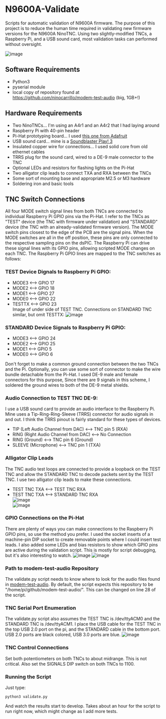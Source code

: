 # N9600A-Validate
Scripts for automatic validation of N9600A firmware. The purpose of this project is to reduce the human time required in validating new firmware versions for the N9600A NinoTNC. Using two slightly-modified TNCs, a Raspberry Pi, and a USB sound card, most validation tasks can performed without oversight. 

![image](images/IMG_0371.jpeg)
## Software Requirements
* Python3
* pyserial module
* local copy of repository found at https://github.com/ninocarrillo/modem-test-audio (big, 1GB+!)

## Hardware Requirements
* Two NinoTNCs... I'm using an A4r1 and an A4r2 that I had laying around
* Raspberry Pi with 40-pin header
* Pi-Hat prototyping board... I used [this one from Adafruit](https://www.adafruit.com/product/2310)
* USB sound card... mine is a [Soundblaster Play! 3](https://www.amazon.com/Creative-Labs-70SB173000000-Sound-Blaster/dp/B06XBZ38ZJ/ref=sr_1_1?crid=2YAW4WUG3B18K&keywords=soundblaster+play+3&qid=1705937031&sprefix=soundblaster+play+3%2Caps%2C57&sr=8-1)
* Insulated copper wire for connections... I used solid core from old ethernet cables
* TRRS plug for the sound card, wired to a DE-9 male connector to the TNC
* Optional LEDs and resistors for flashing lights on the Pi-Hat
* Two alligator clip leads to connect TXA and RXA between the TNCs
* Some sort of mounting base and appropriate M2.5 or M3 hardware
* Soldering iron and basic tools

## TNC Switch Connections
All four MODE switch signal lines from both TNCs are connected to individual Raspberry Pi GPIO pins via the Pi-Hat. I refer to the TNCs as "TEST" device (the TNC with firmware under validation) and "STANDARD" device (the TNC with an already-validated firmware version). The MODE switch pins closest to the edge of the PCB are the signal pins. When the MODE switches are all in the off position, these pins are only connected to the respective sampling pins on the dsPIC. The Raspberry Pi can drive these signal lines with its GPIO pins, allowing scripted MODE changes on each TNC. The Raspberry Pi GPIO lines are mapped to the TNC switches as follows:
### TEST Device Dignals to Raspberry Pi GPIO:
   * MODE3 <--> GPIO 17
   * MODE2 <--> GPIO 18
   * MODE1 <--> GPIO 27
   * MODE0 <--> GPIO 22
   * TESTTX <--> GPIO 23\
     Image of under side of TEST TNC. Connections on STANDARD TNC similar, but omit TESTTX:
    ![image](images/IMG_0378.jpeg)
### STANDARD Device Signals to Raspberry Pi GPIO:
  * MODE3 <--> GPIO 24
  * MODE2 <--> GPIO 25
  * MODE1 <--> GPIO 5
  * MODE0 <--> GPIO 6  

Don't forget to make a common ground connection between the two TNCs and the Pi. Optionally, you can use some sort of connector to make the wire bundle detachable from the Pi-Hat. I used DE-9 male and female connectors for this purpose, Since there are 9 signals in this scheme, I soldered the ground wires to both of the DE-9 metal shields.

### Audio Connection to TEST TNC DE-9:
I use a USB sound card to provide an audio interface to the Raspberry Pi. Mine uses a Tip-Ring-Ring-Sleeve (TRRS) connector for audio signals in and out. I think the TRRS pinout is fairly standard for these types of devices. 
  * TIP (Left Audio Channel from DAC) <--> TNC pin 5 (RXA)
  * RING (Right Audio Channel from DAC) <--> No Connection
  * RING (Ground) <--> TNC pin 6 (Ground)
  * SLEEVE (Microphone) <--> TNC pin 1 (TXA)  

### Alligator Clip Leads
The TNC audio test loops are connected to provide a loopback on the TEST TNC and allow the STANDARD TNC to decode packets sent by the TEST TNC. I use two alligator clip leads to make these connections.
  * TEST TNC TXA <--> TEST TNC RXA
  * TEST TNC TXA <--> STANDARD TNC RXA  
  ![image](images/IMG_0374.jpeg)  
  ![image](images/IMG_0375.jpeg)

### GPIO Connections on the Pi-Hat
There are plenty of ways you can make connections to the Raspberry Pi GPIO pins, so use the method you prefer. I used the socket inserts of a machine-pin DIP socket to create removable points where I could insert test leads. I also added some LEDs and bias resistors to show which GPIO pins are active during the validation script. This is mostly for script debugging, but it's also interesting to watch.
![image](images/IMG_0373.jpeg)
![image](images/IMG_0382.jpeg)

### Path to modem-test-audio Repository
The validate.py script needs to know where to look for the audio files found in [modem-test-audio](https://github.com/ninocarrillo/modem-test-audio). By default, the script expects this repository to be "/home/pi/github/modem-test-audio/". This can be changed on line 28 of the script.

### TNC Serial Port Enumeration
The validate.py script also assumes the TEST TNC is /dev/ttyACM0 and the STANDARD TNC is /dev/ttyACM1. I place the USB cable for the TEST TNC in the top USB 2.0 port on the pi, and the STANDARD cable in the bottom port. USB 2.0 ports are black colored, USB 3.0 ports are blue. 
![image](images/IMG_0376.jpeg)

### TNC Control Connections
Set both potentiometers on both TNCs to about midrange. This is not critical. Also set the SIGNALS DIP switch on both TNCs to 1100.

### Running the Script
Just type:
```
python3 validate.py
```
And watch the results start to develop. Takes about an hour for the script to run right now, which might change as I add more tests.

